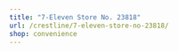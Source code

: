 ```yaml
---
title: "7-Eleven Store No. 23818"
url: /crestline/7-eleven-store-no-23818/
shop: convenience
---
```

